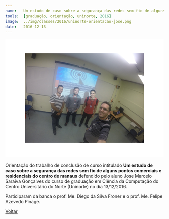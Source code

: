 ```yaml
---
name:  	Um estudo de caso sobre a segurança das redes sem fio de alguns pontos comerciais e residenciais do centro de manaus
tools: 	[graduação, orientação, uninorte, 2016]
image: 	../img/classes/2016/uninorte-orientacao-jose.png
date: 	2016-12-13
---
```


![](../img/classes/2016/uninorte-orientacao-jose.png)

Orientação do trabalho de conclusão de curso intitulado **Um estudo de caso sobre a segurança das redes sem fio de alguns pontos comerciais e residenciais do centro de manaus** defendido pelo aluno Jose Marcelo Saraiva Gonçalves do curso de graduação em Ciência da Computação do Centro Universitário do Norte (Uninorte) no dia 13/12/2016. 

Participaram da banca o prof. Me. Diego da Silva Froner e o prof. Me. Felipe Azevedo Pinage. 

<p class="text-center">
	<a class="btn btn-outline-primary mt-1" href="{{ site.baseurl }}/classes/">Voltar</a>
</p>
